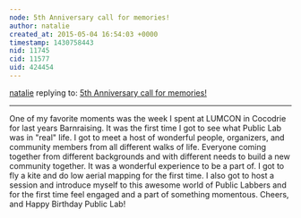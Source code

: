 ```yaml
---
node: 5th Anniversary call for memories!
author: natalie
created_at: 2015-05-04 16:54:03 +0000
timestamp: 1430758443
nid: 11745
cid: 11577
uid: 424454
---
```




[natalie](../profile/natalie) replying to: [5th Anniversary call for memories!](../notes/liz/04-06-2015/5th-anniversary-call-for-memories)

----
One of my favorite moments was the week I spent at LUMCON in Cocodrie for last years Barnraising. It was the first time I got to see what Public Lab was in "real" life. I got to meet a host of wonderful people, organizers, and community members from all different walks of life. Everyone coming together from different backgrounds and with different needs to build a new community together. It was a wonderful experience to be a part of. I got to fly a kite and do low aerial mapping for the first time. I also got to host a session and introduce myself to this awesome world of Public Labbers and for the first time feel engaged and a part of something momentous. Cheers, and Happy Birthday Public Lab! 